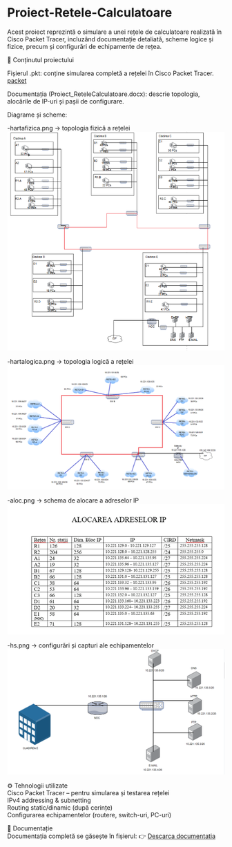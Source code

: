 # Proiect-Retele-Calculatoare
Acest proiect reprezintă o simulare a unei rețele de calculatoare realizată în Cisco Packet Tracer, incluzând documentație detaliată, scheme logice și fizice, precum și configurări de echipamente de rețea.

📌 Conținutul proiectului 

Fișierul .pkt: conține simularea completă a rețelei în Cisco Packet Tracer. [packet](https://github.com/georgianamadalinaa/Proiect-Retele-Calculatoare/blob/main/axinte_georgiana_madalina_v8.1.pkt)

Documentația (Proiect_ReteleCalculatoare.docx): descrie topologia, alocările de IP-uri și pașii de configurare.

Diagrame și scheme:

-hartafizica.png → topologia fizică a rețelei ![Harta fizica](https://github.com/georgianamadalinaa/Proiect-Retele-Calculatoare/blob/main/hartafizica%201.png?raw=true)

-hartalogica.png → topologia logică a rețelei ![Harta logica](https://github.com/georgianamadalinaa/Proiect-Retele-Calculatoare/blob/main/hartalogica%201.png?raw=true)

-aloc.png → schema de alocare a adreselor IP ![aloc](https://github.com/georgianamadalinaa/Proiect-Retele-Calculatoare/blob/main/aloc.png?raw=true)

-hs.png → configurări și capturi ale echipamentelor ![hs](https://github.com/georgianamadalinaa/Proiect-Retele-Calculatoare/blob/main/hs%201.png?raw=true)

⚙️ Tehnologii utilizate  
Cisco Packet Tracer – pentru simularea și testarea rețelei  
IPv4 addressing & subnetting  
Routing static/dinamic (după cerințe)  
Configurarea echipamentelor (routere, switch-uri, PC-uri)  

📂 Documentație  
Documentația completă se găsește în fișierul:
👉 [Descarca documentatia](https://github.com/georgianamadalinaa/Proiect-Retele-Calculatoare/blob/main/Proiect_ReteleCalculatoare.docx)

